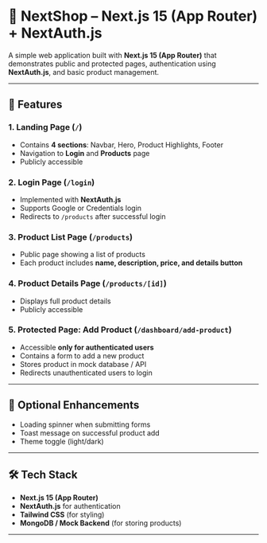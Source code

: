 # 🚀 NextShop – Next.js 15 (App Router) + NextAuth.js

A simple web application built with **Next.js 15 (App Router)** that demonstrates public and protected pages, authentication using **NextAuth.js**, and basic product management.  

---

## 📌 Features

### 1. Landing Page (`/`)
- Contains **4 sections**: Navbar, Hero, Product Highlights, Footer  
- Navigation to **Login** and **Products** page  
- Publicly accessible  

### 2. Login Page (`/login`)
- Implemented with **NextAuth.js**  
- Supports Google or Credentials login  
- Redirects to `/products` after successful login  

### 3. Product List Page (`/products`)
- Public page showing a list of products  
- Each product includes **name, description, price, and details button**  

### 4. Product Details Page (`/products/[id]`)
- Displays full product details  
- Publicly accessible  

### 5. Protected Page: Add Product (`/dashboard/add-product`)
- Accessible **only for authenticated users**  
- Contains a form to add a new product  
- Stores product in mock database / API  
- Redirects unauthenticated users to login  

---

## 🎯 Optional Enhancements
- Loading spinner when submitting forms  
- Toast message on successful product add  
- Theme toggle (light/dark)  

---

## 🛠️ Tech Stack
- **Next.js 15 (App Router)**  
- **NextAuth.js** for authentication  
- **Tailwind CSS** (for styling)  
- **MongoDB / Mock Backend** (for storing products)  

---



